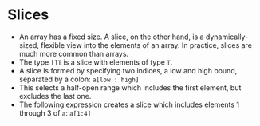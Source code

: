 # Slices
- An array has a fixed size. A slice, on the other hand, is a dynamically-sized,
flexible view into the elements of an array. In practice, slices are much more
common than arrays.
- The type `[]T` is a slice with elements of type `T`.
- A slice is formed by specifying two indices, a low and high bound, separated by a colon:
```a[low : high]```
- This selects a half-open range which includes the first element, but excludes the last one.
- The following expression creates a slice which includes elements 1 through 3 of `a`:
```a[1:4]```